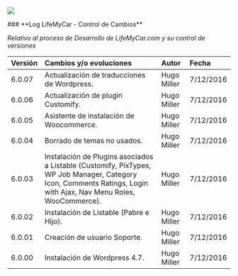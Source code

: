 <p align="left">
<img src="https://s13.postimg.org/bl787p213/Life_My_Car_Github.png">
</p>
### **Log LifeMyCar - Control de Cambios**

_Relativo al proceso de Desarrollo de LifeMyCar.com y su control de versiones_






| Versión |Cambios y/o evoluciones |Autor|Fecha|
|:------------- |:---------------|:---------------|:---------------|
| 6.0.07    | Actualización de traducciones de Wordpress. |Hugo Miller|7/12/2016|
| 6.0.06    | Actualización de plugin Customify. |Hugo Miller|7/12/2016|
| 6.0.05    | Asistente de instalación de Woocommerce. |Hugo Miller|7/12/2016|
| 6.0.04    | Borrado de temas no usados. |Hugo Miller|7/12/2016|
| 6.0.03    | Instalación de Plugins asociados a Listable (Customify, PixTypes, WP Job Manager, Category Icon, Comments Ratings, Login with Ajax, Nav Menu Roles, WooCommerce). |Hugo Miller|7/12/2016|
| 6.0.02    | Instalación de Listable (Pabre e Hijo). |Hugo Miller|7/12/2016|
| 6.0.01    | Creación de usuario Soporte. |Hugo Miller|7/12/2016|
| 6.0.00    | Instalación de Wordpress 4.7. |Hugo Miller|7/12/2016|


